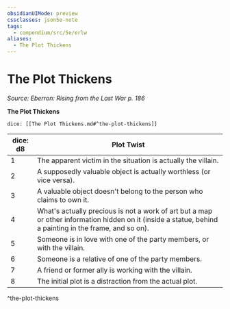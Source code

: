 ```yaml
---
obsidianUIMode: preview
cssclasses: json5e-note
tags:
  - compendium/src/5e/erlw
aliases:
  - The Plot Thickens
---
```

# The Plot Thickens
*Source: Eberron: Rising from the Last War p. 186* 

**The Plot Thickens**

`dice: [[The Plot Thickens.md#^the-plot-thickens]]`

| dice: d8 | Plot Twist |
|----------|------------|
| 1 | The apparent victim in the situation is actually the villain. |
| 2 | A supposedly valuable object is actually worthless (or vice versa). |
| 3 | A valuable object doesn't belong to the person who claims to own it. |
| 4 | What's actually precious is not a work of art but a map or other information hidden on it (inside a statue, behind a painting in the frame, and so on). |
| 5 | Someone is in love with one of the party members, or with the villain. |
| 6 | Someone is a relative of one of the party members. |
| 7 | A friend or former ally is working with the villain. |
| 8 | The initial plot is a distraction from the actual plot. |
^the-plot-thickens
